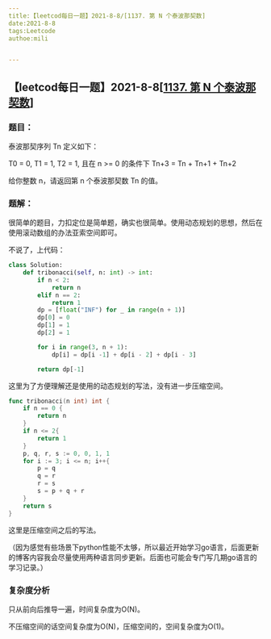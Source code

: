 ```yaml
---
title:【leetcod每日一题】2021-8-8/[1137. 第 N 个泰波那契数]
date:2021-8-8
tags:Leetcode
authoe:mili


---
```


## 【leetcod每日一题】2021-8-8[[1137. 第 N 个泰波那契数](https://leetcode-cn.com/problems/n-th-tribonacci-number/)]

### 题目：

泰波那契序列 Tn 定义如下： 

T0 = 0, T1 = 1, T2 = 1, 且在 n >= 0 的条件下 Tn+3 = Tn + Tn+1 + Tn+2

给你整数 n，请返回第 n 个泰波那契数 Tn 的值。

### 题解：

很简单的题目，力扣定位是简单题，确实也很简单。使用动态规划的思想，然后在使用滚动数组的办法亚索空间即可。

不说了，上代码：

```python
class Solution:
    def tribonacci(self, n: int) -> int:
        if n < 2:
            return n
        elif n == 2:
            return 1
        dp = [float("INF") for _ in range(n + 1)]
        dp[0] = 0
        dp[1] = 1
        dp[2] = 1

        for i in range(3, n + 1):
            dp[i] = dp[i -1] + dp[i - 2] + dp[i - 3]

        return dp[-1]
```

这里为了方便理解还是使用的动态规划的写法，没有进一步压缩空间。

```go
func tribonacci(n int) int {
    if n == 0 {
        return n
    }
    if n <= 2{
        return 1
    }
    p, q, r, s := 0, 0, 1, 1
    for i := 3; i <= n; i++{
        p = q
        q = r
        r = s
        s = p + q + r
    } 
    return s
}
```

这里是压缩空间之后的写法。

（因为感觉有些场景下python性能不太够，所以最近开始学习go语言，后面更新的博客内容我会尽量使用两种语言同步更新。后面也可能会专门写几期go语言的学习记录。）

### 复杂度分析

只从前向后推导一遍，时间复杂度为O(N)。

不压缩空间的话空间复杂度为O(N)，压缩空间的，空间复杂度为O(1)。

